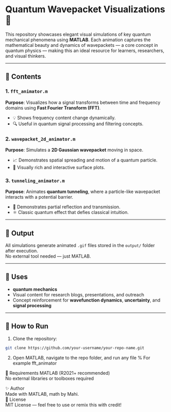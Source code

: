 # Quantum Wavepacket Visualizations 🔭

This repository showcases elegant visual simulations of key quantum mechanical phenomena using **MATLAB**. Each animation captures the mathematical beauty and dynamics of wavepackets — a core concept in quantum physics — making this an ideal resource for learners, researchers, and visual thinkers.

---

## 📁 Contents

### 1. `fft_animator.m`  
**Purpose**: Visualizes how a signal transforms between time and frequency domains using **Fast Fourier Transform (FFT)**.  
- 💡 Shows frequency content change dynamically.
- 🔍 Useful in quantum signal processing and filtering concepts.

### 2. `wavepacket_2d_animator.m`  
**Purpose**: Simulates a **2D Gaussian wavepacket** moving in space.  
- 📈 Demonstrates spatial spreading and motion of a quantum particle.
- 🎨 Visually rich and interactive surface plots.

### 3. `tunneling_animator.m`  
**Purpose**: Animates **quantum tunneling**, where a particle-like wavepacket interacts with a potential barrier.  
- 🚀 Demonstrates partial reflection and transmission.
- ⚛️ Classic quantum effect that defies classical intuition.

---

## 🎥 Output

All simulations generate animated `.gif` files stored in the `output/` folder after execution.  
No external tool needed — just MATLAB.

---

## 🧠 Uses

- **quantum mechanics** 
- Visual content for research blogs, presentations, and outreach
- Concept reinforcement for **wavefunction dynamics**, **uncertainty**, and **signal processing**

---

## 🚀 How to Run

1. Clone the repository:

```bash
git clone https://github.com/your-username/your-repo-name.git
```
2. Open MATLAB, navigate to the repo folder, and run any file
   % For example
fft_animator

💎 Requirements
MATLAB (R2021+ recommended)
<br>
No external libraries or toolboxes required

✨ Author<br>
Made with MATLAB, math by Mahi. <br>
📜 License <br>
MIT License — feel free to use or remix this with credit! <br>
